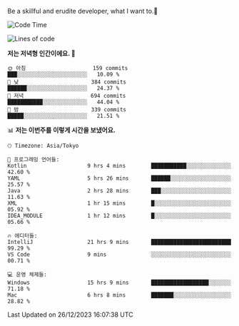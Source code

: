 Be a skillful and erudite developer, what I want to.👶

<!--START_SECTION:waka-->
![Code Time](http://img.shields.io/badge/Code%20Time-384%20hrs%2041%20mins-blue)

![Lines of code](https://img.shields.io/badge/%EC%A0%80%EB%8A%94%20%EC%97%AC%ED%83%9C%EA%B9%8C%EC%A7%80%20-748.2%20thousand%20%EC%A4%84%EC%9D%98%20%EC%BD%94%EB%93%9C%EB%A5%BC%20%EC%9E%91%EC%84%B1%ED%96%88%EC%96%B4%EC%9A%94.-blue)

**저는 저녁형 인간이에요. 🦉** 

```text
🌞 아침                     159 commits         ███░░░░░░░░░░░░░░░░░░░░░░   10.09 % 
🌆 낮　                     384 commits         ██████░░░░░░░░░░░░░░░░░░░   24.37 % 
🌃 저녁                     694 commits         ███████████░░░░░░░░░░░░░░   44.04 % 
🌙 밤　                     339 commits         █████░░░░░░░░░░░░░░░░░░░░   21.51 % 
```


📊 **저는 이번주를 이렇게 시간을 보냈어요.** 

```text
🕑︎ Timezone: Asia/Tokyo

💬 프로그래밍 언어들: 
Kotlin                   9 hrs 4 mins        ███████████░░░░░░░░░░░░░░   42.60 % 
YAML                     5 hrs 26 mins       ██████░░░░░░░░░░░░░░░░░░░   25.57 % 
Java                     2 hrs 28 mins       ███░░░░░░░░░░░░░░░░░░░░░░   11.63 % 
XML                      1 hr 15 mins        █░░░░░░░░░░░░░░░░░░░░░░░░   05.92 % 
IDEA_MODULE              1 hr 12 mins        █░░░░░░░░░░░░░░░░░░░░░░░░   05.66 % 

🔥 에디터들: 
IntelliJ                 21 hrs 9 mins       █████████████████████████   99.29 % 
VS Code                  9 mins              ░░░░░░░░░░░░░░░░░░░░░░░░░   00.71 % 

💻 운영 체제들: 
Windows                  15 hrs 9 mins       ██████████████████░░░░░░░   71.18 % 
Mac                      6 hrs 8 mins        ███████░░░░░░░░░░░░░░░░░░   28.82 % 
```


 Last Updated on 26/12/2023 16:07:38 UTC
<!--END_SECTION:waka-->

